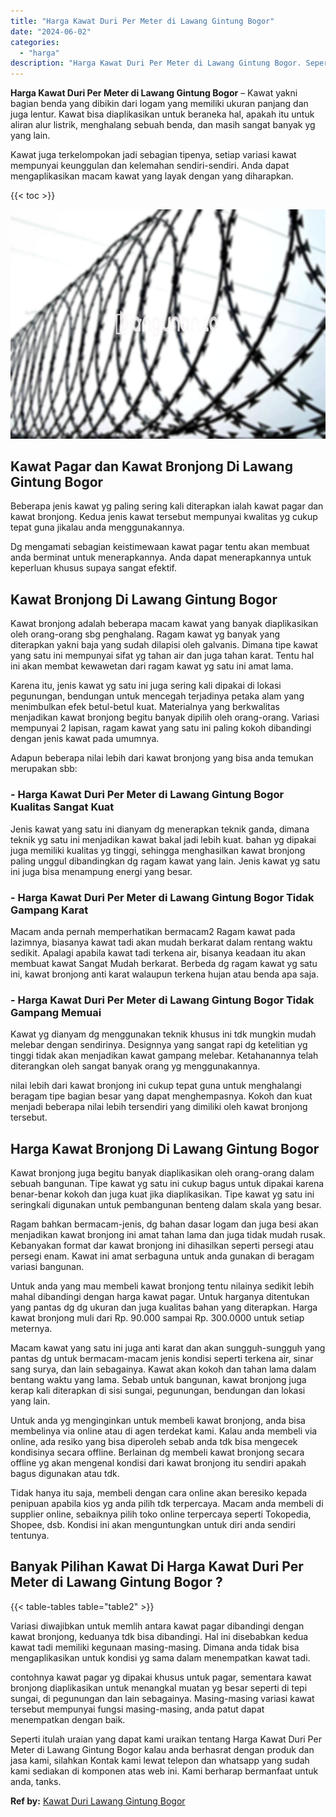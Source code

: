 ```yaml
---
title: "Harga Kawat Duri Per Meter di Lawang Gintung Bogor"
date: "2024-06-02"
categories: 
  - "harga"
description: "Harga Kawat Duri Per Meter di Lawang Gintung Bogor. Seperti itulah uraian yang dapat kami uraikan tentang Harga Kawat Duri Per Meter di Lawang Gintung Bogor..."
---
```


**Harga Kawat Duri Per Meter di Lawang Gintung Bogor** – Kawat yakni bagian benda yang dibikin dari logam yang memiliki ukuran panjang dan juga lentur. Kawat bisa diaplikasikan untuk beraneka hal, apakah itu untuk aliran alur listrik, menghalang sebuah benda, dan masih sangat banyak yg yang lain.

Kawat juga terkelompokan jadi sebagian tipenya, setiap variasi kawat mempunyai keunggulan dan kelemahan sendiri-sendiri. Anda dapat mengaplikasikan macam kawat yang layak dengan yang diharapkan.

{{< toc >}}

![Harga Kawat Duri Per Meter di Lawang Gintung Bogor](/images/jual-kawat-murah44.png)

## Kawat Pagar dan Kawat Bronjong Di Lawang Gintung Bogor

Beberapa jenis kawat yg paling sering kali diterapkan ialah kawat pagar dan kawat bronjong. Kedua jenis kawat tersebut mempunyai kwalitas yg cukup tepat guna jikalau anda menggunakannya.

Dg mengamati sebagian keistimewaan kawat pagar tentu akan membuat anda berminat untuk menerapkannya. Anda dapat menerapkannya untuk keperluan khusus supaya sangat efektif.

## Kawat Bronjong Di Lawang Gintung Bogor

Kawat bronjong adalah beberapa macam kawat yang banyak diaplikasikan oleh orang-orang sbg penghalang. Ragam kawat yg banyak yang diterapkan yakni baja yang sudah dilapisi oleh galvanis. Dimana tipe kawat yang satu ini mempunyai sifat yg tahan air dan juga tahan karat. Tentu hal ini akan membat kewawetan dari ragam kawat yg satu ini amat lama.

Karena itu, jenis kawat yg satu ini juga sering kali dipakai di lokasi pegunungan, bendungan untuk mencegah terjadinya petaka alam yang menimbulkan efek betul-betul kuat. Materialnya yang berkwalitas menjadikan kawat bronjong begitu banyak dipilih oleh orang-orang. Variasi mempunyai 2 lapisan, ragam kawat yang satu ini paling kokoh dibandingi dengan jenis kawat pada umumnya.

Adapun beberapa nilai lebih dari kawat bronjong yang bisa anda temukan merupakan sbb:

### \- Harga Kawat Duri Per Meter di Lawang Gintung Bogor Kualitas Sangat Kuat

Jenis kawat yang satu ini dianyam dg menerapkan teknik ganda, dimana teknik yg satu ini menjadikan kawat bakal jadi lebih kuat. bahan yg dipakai juga memiliki kualitas yg tinggi, sehingga menghasilkan kawat bronjong paling unggul dibandingkan dg ragam kawat yang lain. Jenis kawat yg satu ini juga bisa menampung energi yang besar.

### \- Harga Kawat Duri Per Meter di Lawang Gintung Bogor Tidak Gampang Karat

Macam anda pernah memperhatikan bermacam2 Ragam kawat pada lazimnya, biasanya kawat tadi akan mudah berkarat dalam rentang waktu sedikit. Apalagi apabila kawat tadi terkena air, bisanya keadaan itu akan membuat kawat Sangat Mudah berkarat. Berbeda dg ragam kawat yg satu ini, kawat bronjong anti karat walaupun terkena hujan atau benda apa saja.

### \- Harga Kawat Duri Per Meter di Lawang Gintung Bogor Tidak Gampang Memuai

Kawat yg dianyam dg menggunakan teknik khusus ini tdk mungkin mudah melebar dengan sendirinya. Designnya yang sangat rapi dg ketelitian yg tinggi tidak akan menjadikan kawat gampang melebar. Ketahanannya telah diterangkan oleh sangat banyak orang yg menggunakannya.

nilai lebih dari kawat bronjong ini cukup tepat guna untuk menghalangi beragam tipe bagian besar yang dapat menghempasnya. Kokoh dan kuat menjadi beberapa nilai lebih tersendiri yang dimiliki oleh kawat bronjong tersebut.

## Harga Kawat Bronjong Di Lawang Gintung Bogor

Kawat bronjong juga begitu banyak diaplikasikan oleh orang-orang dalam sebuah bangunan. Tipe kawat yg satu ini cukup bagus untuk dipakai karena benar-benar kokoh dan juga kuat jika diaplikasikan. Tipe kawat yg satu ini seringkali digunakan untuk pembangunan benteng dalam skala yang besar.

Ragam bahkan bermacam-jenis, dg bahan dasar logam dan juga besi akan menjadikan kawat bronjong ini amat tahan lama dan juga tidak mudah rusak. Kebanyakan format dar kawat bronjong ini dihasilkan seperti persegi atau persegi enam. Kawat ini amat serbaguna untuk anda gunakan di beragam variasi bangunan.

Untuk anda yang mau membeli kawat bronjong tentu nilainya sedikit lebih mahal dibandingi dengan harga kawat pagar. Untuk harganya ditentukan yang pantas dg dg ukuran dan juga kualitas bahan yang diterapkan. Harga kawat bronjong muli dari Rp. 90.000 sampai Rp. 300.0000 untuk setiap meternya.

Macam kawat yang satu ini juga anti karat dan akan sungguh-sungguh yang pantas dg untuk bermacam-macam jenis kondisi seperti terkena air, sinar sang surya, dan lain sebagainya. Kawat akan kokoh dan tahan lama dalam bentang waktu yang lama. Sebab untuk bangunan, kawat bronjong juga kerap kali diterapkan di sisi sungai, pegunungan, bendungan dan lokasi yang lain.

Untuk anda yg menginginkan untuk membeli kawat bronjong, anda bisa membelinya via online atau di agen terdekat kami. Kalau anda membeli via online, ada resiko yang bisa diperoleh sebab anda tdk bisa mengecek kondisinya secara offline. Berlainan dg membeli kawat bronjong secara offline yg akan mengenal kondisi dari kawat bronjong itu sendiri apakah bagus digunakan atau tdk.

Tidak hanya itu saja, membeli dengan cara online akan beresiko kepada penipuan apabila kios yg anda pilih tdk terpercaya. Macam anda membeli di supplier online, sebaiknya pilih toko online terpercaya seperti Tokopedia, Shopee, dsb. Kondisi ini akan menguntungkan untuk diri anda sendiri tentunya.

## Banyak Pilihan Kawat Di Harga Kawat Duri Per Meter di Lawang Gintung Bogor ?

{{< table-tables table="table2" >}}

Variasi diwajibkan untuk memlih antara kawat pagar dibandingi dengan kawat bronjong, keduanya tdk bisa dibandingi. Hal ini disebabkan kedua kawat tadi memiliki kegunaan masing-masing. Dimana anda tidak bisa mengaplikasikan untuk kondisi yg sama dalam menempatkan kawat tadi.

contohnya kawat pagar yg dipakai khusus untuk pagar, sementara kawat bronjong diaplikasikan untuk menangkal muatan yg besar seperti di tepi sungai, di pegunungan dan lain sebagainya. Masing-masing variasi kawat tersebut mempunyai fungsi masing-masing, anda patut dapat menempatkan dengan baik.

Seperti itulah uraian yang dapat kami uraikan tentang Harga Kawat Duri Per Meter di Lawang Gintung Bogor kalau anda berhasrat dengan produk dan jasa kami, silahkan Kontak kami lewat telepon dan whatsapp yang sudah kami sediakan di komponen atas web ini. Kami berharap bermanfaat untuk anda, tanks.

**Ref by:** [Kawat Duri Lawang Gintung Bogor](https://id.wikipedia.org/wiki/Kawat)

